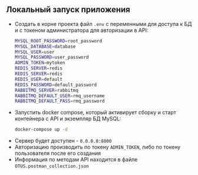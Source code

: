 ## Локальный запуск приложения
- Создать в корне проекта файл `.env` с переменными для доступа к БД и с токеном администратора для авторизации в API:
    ```bash
    MYSQL_ROOT_PASSWORD=root_password
    MYSQL_DATABASE=database
    MYSQL_USER=user
    MYSQL_PASSWORD=user_password
    ADMIN_TOKEN=mytoken
    REDIS_SERVER=redis
    REDIS_SERVER=redis
    REDIS_USER=default
    REDIS_PASSWORD=default_password
    RABBITMQ_SERVER=rabbitmq
    RABBITMQ_DEFAULT_USER=rmq_username
    RABBITMQ_DEFAULT_PASS=rmq_password

    ```
- Запустить docker compose, который активирует сборку и старт контейнера с API и экземпляр БД MySQL:
    ```bash
    docker-compose up -d
    ```
- Сервер будет доступен - `0.0.0.0:8000`
- Авторизацию производить по токену `ADMIN_TOKEN`, либо по токену пользователя после его создания
- Информация по методам API находится в файле `OTUS.postman_collection.json`